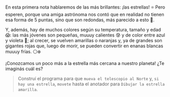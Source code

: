 <gs-attire attire-url="https://raw.githubusercontent.com/MumukiProject/mumuki-guia-gobstones-practica-integradora-primaria/master/assets/attires/config_1551118449399.json"></gs-attire>

En esta primera nota hablaremos de las más brillantes: ¡las estrellas! :star: Pero esperen, porque una amiga astrónoma nos contó que en realidad no tienen esa forma de 5 puntas, sino que son redondas, más parecido a esto :red_circle:. 

Y, además, hay de muchos colores según su temperatura, tamaño y edad :scream:: las más jóvenes son pequeñas, muuuy calientes :cold_sweat: y de color entre azul y violeta :large_blue_circle:; al crecer, se vuelven amarillas o naranjas y, ya de grandes son gigantes rojas que, luego de morir, se pueden convertir en enanas blancas muuuy frías. :white_circle::snowflake:

¡Conozcamos un poco más a la estrella más cercana a nuestro planeta! ¿Te imaginás cuál es?

> Construí el programa para que  `mueva el telescopio al Norte` y, `si hay una estrella`, `movete` hasta el anotador para `Dibujar la estrella amarilla`. 

